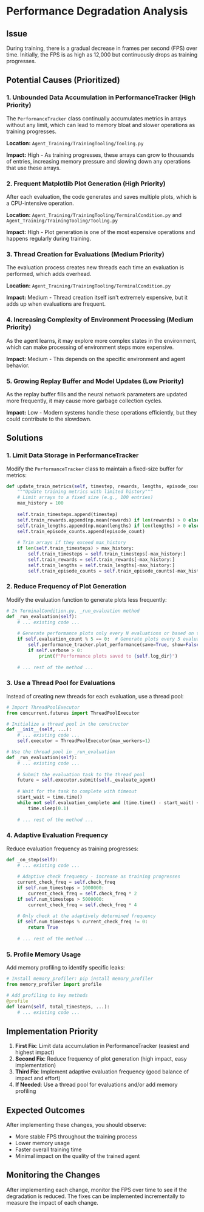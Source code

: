 # Performance Degradation Analysis

## Issue
During training, there is a gradual decrease in frames per second (FPS) over time. Initially, the FPS is as high as 12,000 but continuously drops as training progresses.

## Potential Causes (Prioritized)

### 1. Unbounded Data Accumulation in PerformanceTracker (High Priority)
The `PerformanceTracker` class continually accumulates metrics in arrays without any limit, which can lead to memory bloat and slower operations as training progresses.

**Location:** `Agent_Training/TrainingTooling/Tooling.py`

**Impact:** High - As training progresses, these arrays can grow to thousands of entries, increasing memory pressure and slowing down any operations that use these arrays.

### 2. Frequent Matplotlib Plot Generation (High Priority)
After each evaluation, the code generates and saves multiple plots, which is a CPU-intensive operation.

**Location:** `Agent_Training/TrainingTooling/TerminalCondition.py` and `Agent_Training/TrainingTooling/Tooling.py`

**Impact:** High - Plot generation is one of the most expensive operations and happens regularly during training.

### 3. Thread Creation for Evaluations (Medium Priority)
The evaluation process creates new threads each time an evaluation is performed, which adds overhead.

**Location:** `Agent_Training/TrainingTooling/TerminalCondition.py`

**Impact:** Medium - Thread creation itself isn't extremely expensive, but it adds up when evaluations are frequent.

### 4. Increasing Complexity of Environment Processing (Medium Priority)
As the agent learns, it may explore more complex states in the environment, which can make processing of environment steps more expensive.

**Impact:** Medium - This depends on the specific environment and agent behavior.

### 5. Growing Replay Buffer and Model Updates (Low Priority)
As the replay buffer fills and the neural network parameters are updated more frequently, it may cause more garbage collection cycles.

**Impact:** Low - Modern systems handle these operations efficiently, but they could contribute to the slowdown.

## Solutions

### 1. Limit Data Storage in PerformanceTracker

Modify the `PerformanceTracker` class to maintain a fixed-size buffer for metrics:

```python
def update_train_metrics(self, timestep, rewards, lengths, episode_count):
    """Update training metrics with limited history"""
    # Limit arrays to a fixed size (e.g., 100 entries)
    max_history = 100
    
    self.train_timesteps.append(timestep)
    self.train_rewards.append(np.mean(rewards) if len(rewards) > 0 else 0)
    self.train_lengths.append(np.mean(lengths) if len(lengths) > 0 else 0)
    self.train_episode_counts.append(episode_count)
    
    # Trim arrays if they exceed max_history
    if len(self.train_timesteps) > max_history:
        self.train_timesteps = self.train_timesteps[-max_history:]
        self.train_rewards = self.train_rewards[-max_history:]
        self.train_lengths = self.train_lengths[-max_history:]
        self.train_episode_counts = self.train_episode_counts[-max_history:]
```

### 2. Reduce Frequency of Plot Generation

Modify the evaluation function to generate plots less frequently:

```python
# In TerminalCondition.py, _run_evaluation method
def _run_evaluation(self):
    # ... existing code ...
    
    # Generate performance plots only every N evaluations or based on time
    if self.evaluation_count % 5 == 0:  # Generate plots every 5 evaluations
        self.performance_tracker.plot_performance(save=True, show=False)
        if self.verbose > 0:
            print(f"Performance plots saved to {self.log_dir}")
    
    # ... rest of the method ...
```

### 3. Use a Thread Pool for Evaluations

Instead of creating new threads for each evaluation, use a thread pool:

```python
# Import ThreadPoolExecutor
from concurrent.futures import ThreadPoolExecutor

# Initialize a thread pool in the constructor
def __init__(self, ...):
    # ... existing code ...
    self.executor = ThreadPoolExecutor(max_workers=1)

# Use the thread pool in _run_evaluation
def _run_evaluation(self):
    # ... existing code ...
    
    # Submit the evaluation task to the thread pool
    future = self.executor.submit(self._evaluate_agent)
    
    # Wait for the task to complete with timeout
    start_wait = time.time()
    while not self.evaluation_complete and (time.time() - start_wait) < self.eval_timeout:
        time.sleep(0.1)
    
    # ... rest of the method ...
```

### 4. Adaptive Evaluation Frequency

Reduce evaluation frequency as training progresses:

```python
def _on_step(self):
    # ... existing code ...
    
    # Adaptive check frequency - increase as training progresses
    current_check_freq = self.check_freq
    if self.num_timesteps > 1000000:
        current_check_freq = self.check_freq * 2
    if self.num_timesteps > 5000000:
        current_check_freq = self.check_freq * 4
    
    # Only check at the adaptively determined frequency
    if self.num_timesteps % current_check_freq != 0:
        return True
    
    # ... rest of the method ...
```

### 5. Profile Memory Usage

Add memory profiling to identify specific leaks:

```python
# Install memory_profiler: pip install memory_profiler
from memory_profiler import profile

# Add profiling to key methods
@profile
def learn(self, total_timesteps, ...):
    # ... existing code ...
```

## Implementation Priority

1. **First Fix**: Limit data accumulation in PerformanceTracker (easiest and highest impact)
2. **Second Fix**: Reduce frequency of plot generation (high impact, easy implementation)
3. **Third Fix**: Implement adaptive evaluation frequency (good balance of impact and effort)
4. **If Needed**: Use a thread pool for evaluations and/or add memory profiling

## Expected Outcomes

After implementing these changes, you should observe:
- More stable FPS throughout the training process
- Lower memory usage
- Faster overall training time
- Minimal impact on the quality of the trained agent

## Monitoring the Changes

After implementing each change, monitor the FPS over time to see if the degradation is reduced. The fixes can be implemented incrementally to measure the impact of each change. 
